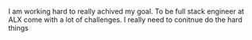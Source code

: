 I am working hard to really achived my goal.
To be full stack engineer at ALX come with a lot of challenges.
I really need to conitnue do the hard things
